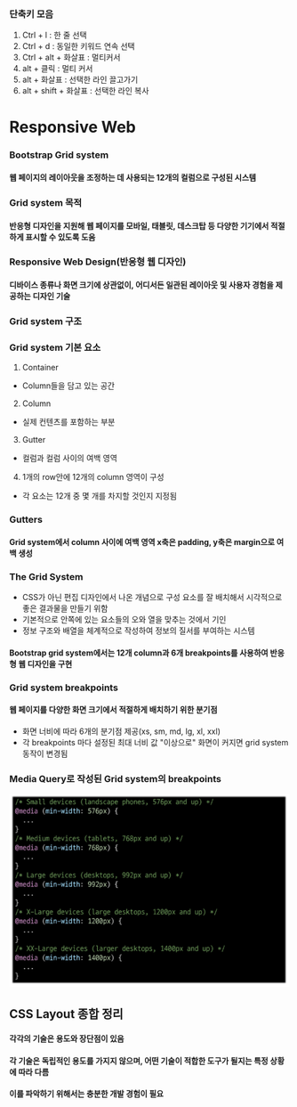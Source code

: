 ### 단축키 모음
1. Ctrl + l : 한 줄 선택
2. Ctrl + d : 동일한 키워드 연속 선택
3. Ctrl + alt + 화살표 : 멀티커서
4. alt + 클릭 : 멀티 커서
5. alt + 화살표 : 선택한 라인 끌고가기
6. alt + shift + 화살표 : 선택한 라인 복사
# Responsive Web
### Bootstrap Grid system
#### 웹 페이지의 레이아웃을 조정하는 데 사용되는 12개의 컬럼으로 구성된 시스템
### Grid system 목적
#### 반응형 디자인을 지원해 웹 페이지를 모바일, 태블릿, 데스크탑 등 다양한 기기에서 적절하게 표시할 수 있도록 도움
### Responsive Web Design(반응형 웹 디자인) 
#### 디바이스 종류나 화면 크기에 상관없이, 어디서든 일관된 레이아웃 및 사용자 경험을 제공하는 디자인 기술
### Grid system 구조
### Grid system 기본 요소
1. Container
  * Column들을 담고 있는 공간
2. Column
  * 실제 컨텐츠를 포함하는 부분
3. Gutter
  * 컬럼과 컬럼 사이의 여백 영역

4. 1개의 row안에 12개의 column 영역이 구성
  * 각 요소는 12개 중 몇 개를 차지할 것인지 지정됨
### Gutters
#### Grid system에서 column 사이에 여백 영역 x축은 padding, y축은 margin으로 여백 생성
### The Grid System
* CSS가 아닌 편집 디자인에서 나온 개념으로 구성 요소를 잘 배치해서 시각적으로 좋은 결과물을 만들기 위함
* 기본적으로 안쪽에 있는 요소들의 오와 열을 맞추는 것에서 기인
* 정보 구조와 배열을 체계적으로 작성하여 정보의 질서를 부여하는 시스템
#### Bootstrap grid system에서는 12개 column과 6개 breakpoints를 사용하여 반응형 웹 디자인을 구현
### Grid system breakpoints
#### 웹 페이지를 다양한 화면 크기에서 적절하게 배치하기 위한 분기점
* 화면 너비에 따라 6개의 분기점 제공(xs, sm, md, lg, xl, xxl)
* 각 breakpoints 마다 설정된 최대 너비 값 "이상으로" 화면이 커지면 grid system 동작이 변경됨
### Media Query로 작성된 Grid system의 breakpoints
![Alt text](image-6.png)
## CSS Layout 종합 정리
#### 각각의 기술은 용도와 장단점이 있음
#### 각 기술은 독립적인 용도를 가지지 않으며, 어떤 기술이 적합한 도구가 될지는 특정 상황에 따라 다름
#### 이를 파악하기 위해서는 충분한 개발 경험이 필요
